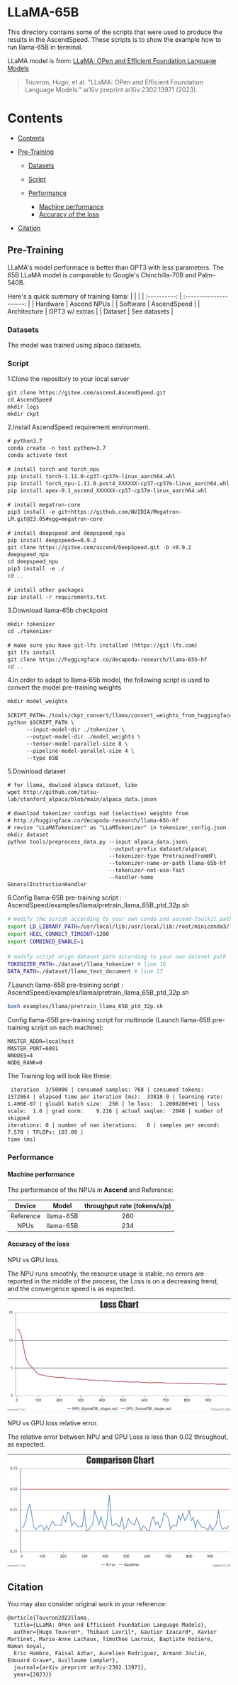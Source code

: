# LLaMA-65B

This directory contains some of the scripts that were used to produce the results in the AscendSpeed. These scripts is to show the example how to run llama-65B in terminal.

LLaMA model is from: [LLaMA: OPen and Efficient Foundation Language Models](https://arxiv.org/pdf/2302.13971v1.pdf)

>Touvron, Hugo, et al. "LLaMA: OPen and Efficient Foundation Language Models." arXiv preprint arXiv:2302.13971 (2023).

# Contents

- [Contents](#contents)

- [Pre-Training](#pre-training)
  - [Datasets](#datasets)
  
  - [Script](#script)
  
  - [Performance](#performance)
      - [Machine performance](#machine-performance)
      - [Accuracy of the loss](#accuracy-of-the-loss)
  
- [Citation](#citation)


## Pre-Training

LLaMA's model performace is better than GPT3 with less parameters. The 65B LLaMA model is comparable to Google's Chinchilla-70B and Palm-540B.

Here's a quick summary of training llama:
|              |                         |
| :----------: | :---------------------: |
|   Hardware   |       Ascend NPUs       |
|   Software   |       AscendSpeed       |
| Architecture |     GPT3 w/ extras      |
|   Dataset    |       See datasets      |

### Datasets
The model was trained using alpaca datasets.

### Script
1.Clone the repository to your local server
```shell
git clone https://gitee.com/ascend.AscendSpeed.git
cd AscendSpeed
mkdir logs
mkdir ckpt
```
2.Install AscendSpeed requirement environment.
```shell
# python3.7
conda create -n test python=3.7
conda activate test

# install torch and torch_npu
pip install torch-1.11.0-cp37-cp37m-linux_aarch64.whl
pip install torch_npu-1.11.0.post4_XXXXXX-cp37-cp37m-linux_aarch64.whl
pip install apex-0.1_ascend_XXXXXX-cp37-cp37m-linux_aarch64.whl

# install megatron-core
pip3 install -e git+https://github.com/NVIDIA/Megatron-LM.git@23.05#egg=megatron-core

# install deepspeed and deepspeed_npu
pip install deepspeed==0.9.2
git clone https://gitee.com/ascend/DeepSpeed.git -b v0.9.2 deepspeed_npu
cd deepspeed_npu
pip3 install -e ./
cd ..

# install other packages
pip install -r requirements.txt
```
3.Download llama-65b checkpoint
```shell
mkdir tokenizer
cd ./tokenizer

# make sure you have git-lfs installed (https://git-lfs.com)
git lfs install
git clone https://huggingface.co/decapoda-research/llama-65b-hf
cd ..
```
4.In order to adapt to llama-65b model, the following script is used to convert the model pre-training weights
```shell
mkdir model_weights

SCRIPT_PATH=./tools/ckpt_convert/llama/convert_weights_from_huggingface.py
python $SCRIPT_PATH \
      --input-model-dir ./tokenizer \
      --output-model-dir ./model_weights \
      --tensor-model-parallel-size 8 \
      --pipeline-model-parallel-size 4 \
      --type 65B
```

5.Download dataset
```shell
# for llama, dowload alpaca dataset, like
wget http://github.com/tatsu-lab/stanford_alpaca/blob/main/alpaca_data.jason

# download tokenizer configs nad (selective) weights from
# http://huggingface.co/decapoda-research/llama-65b-hf
# revise "LLaMATokenizer" as "LLaMTokenizer" in tokenizer_config.json
mkdir dataset
python tools/preprocess_data.py --input alpaca_data.json\
                                --output-prefix dataset/alpaca\
                                --tokenizer-type PretrainedFromHF\
                                --tokenizer-name-or-path llama-65b-hf
                                --tokenizer-not-use-fast
                                --handler-name GeneralInstructionHandler
```

6.Config llama-65B pre-training script : AscendSpeed/examples/llama/pretrain_llama_65B_ptd_32p.sh

```bash
# modify the script according to your own conda and ascend-toolkit path
export LD_LIBRARY_PATH=/usr/local/lib:/usr/local/lib:/root/miniconda3/lib:$LD_LIBRARY_PATH
export HEEL_CONNECT_TIMEOUT=1200
export COMBINED_ENABLE=1

# modify script orign dataset path according to your own dataset path
TOKENIZER_PATH=./dataset/llama_tokenizer # line 16
DATA_PATH=./dataset/llama_text_document # line 17
```

7.Launch llama-65B pre-training script : AscendSpeed/examples/llama/pretrain_llama_65B_ptd_32p.sh

```bash
bash examples/llama/pretrain_llama_65B_ptd_32p.sh
```
Config llama-65B pre-training script for multinode (Launch llama-65B pre-training script on each machine):

```shell
MASTER_ADDR=localhost
MASTER_PORT=6001
NNODES=4
NODE_RANK=0
```
The Training log will look like these:

```Shell
 iteration  3/50000 | consumed samples: 768 | consumed tokens:  1572864 | elapsed time per iteration (ms):  33818.0 | learning rate:    1.406E-07 | gloabl batch size:  256 | lm loss:  1.200820E+01 | loss scale:  1.0 | grad norm:    9.216 | actual seqlen:  2048 | number of skipped
iterations: 0 | number of nan iterations:   0 | samples per second: 7.570 | TFLOPs: 107.09 |
time (ms)
```

### Performance

#### Machine performance

The performance of the NPUs in **Ascend** and Reference:

|  Device   |   Model   |  throughput rate (tokens/s/p) |
|:---------:|:---------:|  :--------------------------: |
| Reference | llama-65B |             260               |
|   NPUs    | llama-65B |             234               |


#### Accuracy of the loss

NPU vs GPU loss.

The NPU runs smoothly, the resource usage is stable, no errors are reported in the middle of the process, the Loss is on a decreasing trend, and the convergence speed is as expected.

![NPU-LOSS](../../sources/images/llama/loss_chart.png)

NPU vs GPU loss relative error.

The relative error between NPU and GPU Loss is less than 0.02 throughout, as expected.

![NPU-Relative-Error](../../sources/images/llama/compare_chart.png)

## Citation

You may also consider original work in your reference:

```shell
@article{Touvron2023llama,
  title={LLaMA: OPen and Efficient Foundation Language Models},
  author={Hugo Touvron*, Thibaut Lavril*, Gautier Izacard*, Xavier Martinet, Marie-Anne Lachaux, Timothee Lacroix, Baptiste Roziere, Naman Goyal,
  Eric Hambro, Faisal Azhar, Aurelien Rodriguez, Armand Joulin, Edouard Grave*, Guillaume Lample*},
  journal={arXiv preprint arXiv:2302.13971},
  year={2023}}
```